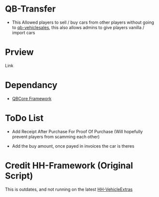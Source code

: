 # QB-Transfer

- This Allowed players to sell / buy cars from other players without going to [qb-vehiclesales](https://github.com/qbcore-framework/qb-vehiclesales), this also allows admins to give players vanilla / import cars

# Prview

Link

# Dependancy

- [QBCore Framework](https://github.com/qbcore-framework/qb-core)

# ToDo List

- Add Receipt After Purchase For Proof Of Purchase (Will hopefully prevent players from scamming each other)

- Add the buy amount, once payed in invoices the car is theres

# Credit HH-Framework (Original Script)

This is outdates, and not running on the latest [HH-VehicleExtras](https://forum.cfx.re/t/qb-hh-vehicle-extras-release-free/4768054)